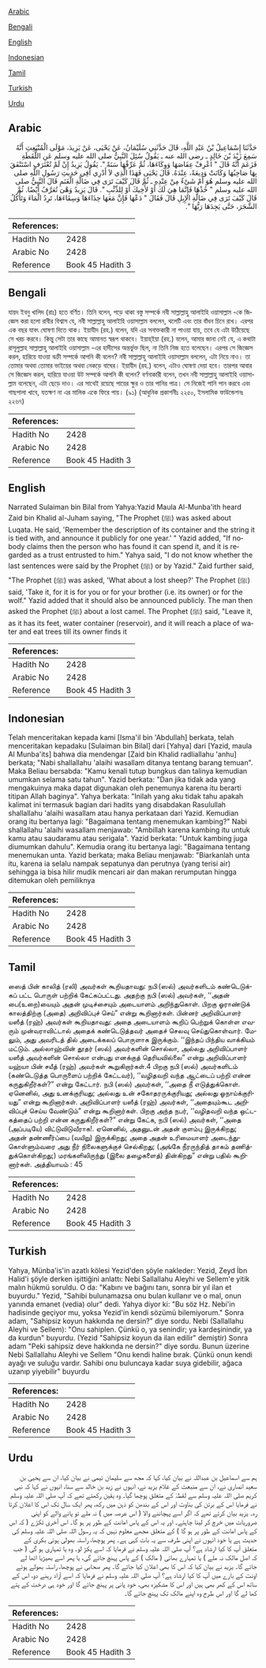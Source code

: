 [Arabic](#arabic)

[Bengali](#bengali)

[English](#english)

[Indonesian](#indonesian)

[Tamil](#tamil)

[Turkish](#turkish)

[Urdu](#urdu)

## Arabic


<div dir="rtl" lang="ar" style={{fontSize:'larger',backgroundColor:'#f8f9fa',padding:20}}>
حَدَّثَنَا إِسْمَاعِيلُ بْنُ عَبْدِ اللَّهِ، قَالَ حَدَّثَنِي سُلَيْمَانُ، عَنْ يَحْيَى، عَنْ يَزِيدَ، مَوْلَى الْمُنْبَعِثِ أَنَّهُ سَمِعَ زَيْدَ بْنَ خَالِدٍ ـ رضى الله عنه ـ يَقُولُ سُئِلَ النَّبِيُّ صلى الله عليه وسلم عَنِ اللُّقَطَةِ فَزَعَمَ أَنَّهُ قَالَ ‏"‏ اعْرِفْ عِفَاصَهَا وَوِكَاءَهَا، ثُمَّ عَرِّفْهَا سَنَةً ‏"‏‏.‏ يَقُولُ يَزِيدُ إِنْ لَمْ تُعْتَرَفِ اسْتَنْفَقَ بِهَا صَاحِبُهَا وَكَانَتْ وَدِيعَةً، عِنْدَهُ‏.‏ قَالَ يَحْيَى فَهَذَا الَّذِي لاَ أَدْرِي أَفِي حَدِيثِ رَسُولِ اللَّهِ صلى الله عليه وسلم هُوَ أَمْ شَىْءٌ مِنْ عِنْدِهِ ـ ثُمَّ قَالَ كَيْفَ تَرَى فِي ضَالَّةِ الْغَنَمِ قَالَ النَّبِيُّ صلى الله عليه وسلم ‏"‏ خُذْهَا فَإِنَّمَا هِيَ لَكَ أَوْ لأَخِيكَ أَوْ لِلذِّئْبِ ‏"‏‏.‏ قَالَ يَزِيدُ وَهْىَ تُعَرَّفُ أَيْضًا‏.‏ ثُمَّ قَالَ كَيْفَ تَرَى فِي ضَالَّةِ الإِبِلِ قَالَ فَقَالَ ‏"‏ دَعْهَا فَإِنَّ مَعَهَا حِذَاءَهَا وَسِقَاءَهَا، تَرِدُ الْمَاءَ وَتَأْكُلُ الشَّجَرَ، حَتَّى يَجِدَهَا رَبُّهَا ‏"‏‏.‏
</div>
<div style={{backgroundColor:'#f8f9fa',padding:20, marginBottom: 10}}><table> <thead> <tr> <th>References:</th> <th></th> </tr> </thead> <tbody><tr><td>Hadith No</td><td>2428</td></tr><tr><td>Arabic No</td><td>2428</td></tr><tr><td>Reference</td><td>Book 45 Hadith 3</td></tr></tbody></table></div>

## Bengali


<div dir="ltr" lang="bn" style={{fontSize:'larger',backgroundColor:'#f8f9fa',padding:20}}>
যায়দ ইবনু খালিদ (রাঃ) হতে বর্ণিত। তিনি বলেন, পড়ে থাকা বস্তু সম্পর্কে নবী সাল্লাল্লাহু আলাইহি ওয়াসাল্লাম -কে জিজ্ঞেস করা হলো রাবীর বিশ্বাস যে, নবী সাল্লাল্লাহু আলাইহি ওয়াসাল্লাম বললেন, থলেটি এবং তার বাঁধন চিনে রাখ। এরপর এক বছর যাবৎ ঘোষণা দিতে থাক। ইয়াযীদ (রহ.) বলেন, যদি এর সনাক্তকারী না পাওয়া যায়, তবে যে এটা উঠিয়েছে সে খরচ করবে। কিন্তু সেটা তার কাছে আমানত স্বরূপ থাকবে। ইয়াহ্ইয়া (রহ.) বলেন, আমার জানা নেই যে, এ কথাটা রাসূলুল্লাহ সাল্লাল্লাহু আলাইহি ওয়াসাল্লাম -এর হাদীসের অন্তর্ভুক্ত ছিল, না তিনি নিজ হতে বলেছেন। এরপর সে জিজ্ঞেস করল, হারিয়ে যাওয়া বক্রী সম্পর্কে আপনি কী বলেন? নবী সাল্লাল্লাহু আলাইহি ওয়াসাল্লাম বললেন, এটা নিয়ে নাও। তা তোমার অথবা তোমার ভাইয়ের অথবা নেকড়ে বাঘের। ইয়াযীদ (রহ.) বলেন, এটাও ঘোষণা দেয়া হবে। তারপর আবার সে জিজ্ঞেস করল, হারিয়ে যাওয়া উট সম্পর্কে আপনি কী বলেন? বর্ণনাকারী বলেন, তখন নবী সাল্লাল্লাহু আলাইহি ওয়াসাল্লাম বলেছেন, এটা ছেড়ে দাও। এর সাথেই রয়েছে পায়ের ক্ষুর ও তার পানির পাত্র। সে নিজেই পানি পান করবে এবং গাছপালা খাবে, যতক্ষণ না এর মালিক একে ফিরে পায়। (৯১) (আধুনিক প্রকাশনীঃ ২২৫০, ইসলামিক ফাউন্ডেশনঃ ২২৬৭)
</div>
<div style={{backgroundColor:'#f8f9fa',padding:20, marginBottom: 10}}><table> <thead> <tr> <th>References:</th> <th></th> </tr> </thead> <tbody><tr><td>Hadith No</td><td>2428</td></tr><tr><td>Arabic No</td><td>2428</td></tr><tr><td>Reference</td><td>Book 45 Hadith 3</td></tr></tbody></table></div>

## English


<div dir="ltr" lang="en" style={{fontSize:'larger',backgroundColor:'#f8f9fa',padding:20}}>
Narrated Sulaiman bin Bilal from Yahya:Yazid Maula Al-Munba'ith heard Zaid bin Khalid al-Juham saying, "The Prophet (ﷺ) was asked about Luqata. He said, 'Remember the description of its container and the string it is tied with, and announce it publicly for one year.' " Yazid added, "If nobody claims then the person who has found it can spend it, and it is regarded as a trust entrusted to him." Yahya said, "I do not know whether the last sentences were said by the Prophet (ﷺ) or by Yazid." Zaid further said, "The Prophet (ﷺ) was asked, 'What about a lost sheep?' The Prophet (ﷺ) said, 'Take it, for it is for you or for your brother (i.e. its owner) or for the wolf." Yazid added that it should also be announced publicly. The man then asked the Prophet (ﷺ) about a lost camel. The Prophet (ﷺ) said, "Leave it, as it has its feet, water container (reservoir), and it will reach a place of water and eat trees till its owner finds it
</div>
<div style={{backgroundColor:'#f8f9fa',padding:20, marginBottom: 10}}><table> <thead> <tr> <th>References:</th> <th></th> </tr> </thead> <tbody><tr><td>Hadith No</td><td>2428</td></tr><tr><td>Arabic No</td><td>2428</td></tr><tr><td>Reference</td><td>Book 45 Hadith 3</td></tr></tbody></table></div>

## Indonesian


<div dir="ltr" lang="id" style={{fontSize:'larger',backgroundColor:'#f8f9fa',padding:20}}>
Telah menceritakan kepada kami [Isma'il bin 'Abdullah] berkata, telah menceritakan kepadaku [Sulaiman bin Bilal] dari [Yahya] dari [Yazid, maula Al Munba'its] bahwa dia mendengar [Zaid bin Khalid radliallahu 'anhu] berkata; "Nabi shallallahu 'alaihi wasallam ditanya tentang barang temuan". Maka Beliau bersabda: "Kamu kenali tutup bungkus dan talinya kemudian umumkan selama satu tahun". Yazid berkata: "Dan jika tidak ada yang mengakuinya maka dapat digunakan oleh penemunya karena itu berarti titipan Allah baginya". Yahya berkata: "Inilah yang aku tidak tahu apakah kalimat ini termasuk bagian dari hadits yang disabdakan Rasulullah shallallahu 'alaihi wasallam atau hanya perkataan dari Yazid. Kemudian orang itu bertanya lagi: "Bagaimana tentang menemukan kambing?" Nabi shallallahu 'alaihi wasallam menjawab: "Ambillah karena kambing itu untuk kamu atau saudaramu atau serigala". Yazid berkata: "Untuk kambing juga diumumkan dahulu". Kemudia orang itu bertanya lagi: "Bagaimana tentang menemukan unta. Yazid berkata; maka Beliau menjawab: "Biarkanlah unta itu, karena ia selalu nampak sepatunya dan perutnya (yang terisi air) sehingga ia bisa hilir mudik mencari air dan makan rerumputan hingga ditemukan oleh pemiliknya
</div>
<div style={{backgroundColor:'#f8f9fa',padding:20, marginBottom: 10}}><table> <thead> <tr> <th>References:</th> <th></th> </tr> </thead> <tbody><tr><td>Hadith No</td><td>2428</td></tr><tr><td>Arabic No</td><td>2428</td></tr><tr><td>Reference</td><td>Book 45 Hadith 3</td></tr></tbody></table></div>

## Tamil


<div dir="ltr" lang="ta" style={{fontSize:'larger',backgroundColor:'#f8f9fa',padding:20}}>
ஸைத் பின் காலித் (ரலி) அவர்கள் கூறியதாவது: நபி (ஸல்) அவர்களிடம் கண்டெடுக்கப் பட்ட பொருள் பற்றிக் கேட்கப்பட்டது. அதற்கு நபி (ஸல்) அவர்கள், ‘‘அதன் பை(உறை)யையும் அதன் முடிச்சையும் அடையாளம் அறிந்துகொள். பிறகு ஓராண்டுக் காலத்திற்கு (அதை) அறிவிப்புச் செய்” என்று கூறினார்கள். பின்னர் அறிவிப்பாளர் யஸீத் (ரஹ்) அவர்கள் கூறியதாவது: அதை அடையாளம் கூறிப் பெற்றுக் கொள்ள எவரும் முன்வராவிட்டால் அதைக் கண்டெடுத்தவர் அதைச் செலவு செய்துகொள்வார். மேலும், அது அவரிடத் தில் அடைக்கலப் பொருளாக இருக்கும். ‘‘இந்தப் பிந்திய வாக்கியம் மட்டும். அல்லாஹ்வின் தூதர் (ஸல்) அவர்களின் சொல்லா, அல்லது அறிவிப்பாளர் யஸீத் அவர்களின் சொல்லா என்பது எனக்குத் தெரியவில்லை” என்று அறிவிப்பாளர் யஹ்யா பின் சயீத் (ரஹ்) அவர்கள் கூறுகிறார்கள்.4 பிறகு நபி (ஸல்) அவர்களிடம் (கண்டெடுத்த பொருளைப் பற்றிக் கேட்டவர்), ‘‘வழிதவறி வந்த ஆட்டைப் பற்றி என்ன கருதுகிறீர்கள்?” என்று கேட்டார். நபி (ஸல்) அவர்கள், ‘‘அதை நீ எடுத்துக்கொள். ஏனெனில், அது உனக்குரியது; அல்லது உன் சகோதரருக்குரியது; அல்லது ஓநாய்க்குரியது” என்று கூறினார்கள். அறிவிப்பாளர் யஸீத் (ரஹ்) அவர்கள், ‘‘அதையும்கூட அறிவிப்புச் செய்ய வேண்டும்” என்று கூறினார்கள். பிறகு அந்த நபர், ‘‘வழிதவறி வந்த ஒட்டகத்தைப் பற்றி என்ன கருதுகிறீர்கள்?” என்று கேட்க, நபி (ஸல்) அவர்கள், ‘‘அதை (அப்படியே) விட்டுவிடுவீராக!. ஏனெனில், அதனுடன் அதன் குளம்பு இருக்கிறது; அதன் தண்ணீர்ப்பை (வயிறு) இருக்கிறது; அதை அதன் உரிமையாளர் அடைந்துகொள்ளும்வரை அது நீர் நிலைகளுக்குச் செல்கிறது; (அங்கே நீரருந்தித் தாகம் தணித்துக்கொள்கிறது;) மரங்களிலிருந்து (இலை தழைகளைத்) தின்கிறது” என்று பதில் கூறினார்கள். அத்தியாயம் : 45
</div>
<div style={{backgroundColor:'#f8f9fa',padding:20, marginBottom: 10}}><table> <thead> <tr> <th>References:</th> <th></th> </tr> </thead> <tbody><tr><td>Hadith No</td><td>2428</td></tr><tr><td>Arabic No</td><td>2428</td></tr><tr><td>Reference</td><td>Book 45 Hadith 3</td></tr></tbody></table></div>

## Turkish


<div dir="ltr" lang="tr" style={{fontSize:'larger',backgroundColor:'#f8f9fa',padding:20}}>
Yahya, Münba'is'in azatlı kölesi Yezid'den şöyle nakleder: Yezid, Zeyd İbn Halid'i şöyle derken işittiğini anlattı: Nebi Sallallahu Aleyhi ve Sellem'e yitik malın hükmü soruldu. O da: "Kabını ve bağını tanı, sonra bir yıl ilan et buyurdu." Yezid, "Sahibi bulunamazsa onu bulan kullanır ve o mal, onun yanında emanet (vedia) olur" dedi. Yahya diyor ki: "Bu söz Hz. Nebi'in hadisinde geçiyor mu, yoksa Yezid'in kendi sözümü bilemiyorum." Sonra adam, "Sahipsiz koyun hakkında ne dersin?" diye sordu. Nebi (Sallallahu Aleyhi ve Sellem): "Onu sahiplen. Çünkü o, ya senindir; ya kardeşinindir, ya da kurdun" buyurdu. (Yezid "Sahipsiz koyun da ilan edilir" demiştir) Sonra adam "Peki sahipsiz deve hakkında ne dersin?" diye sordu. Bunun üzerine Nebi Sallallahu Aleyhi ve Sellem "Onu kendi haline bırak. Çünkü onun kendi ayağı ve suluğu vardır. Sahibi onu buluncaya kadar suya gidebilir, ağaca uzanıp yiyebilir" buyurdu
</div>
<div style={{backgroundColor:'#f8f9fa',padding:20, marginBottom: 10}}><table> <thead> <tr> <th>References:</th> <th></th> </tr> </thead> <tbody><tr><td>Hadith No</td><td>2428</td></tr><tr><td>Arabic No</td><td>2428</td></tr><tr><td>Reference</td><td>Book 45 Hadith 3</td></tr></tbody></table></div>

## Urdu


<div dir="rtl" lang="ur" style={{fontSize:'larger',backgroundColor:'#f8f9fa',padding:20}}>
ہم سے اسماعیل بن عبداللہ نے بیان کیا، کہا کہ مجھ سے سلیمان تیمی نے بیان کیا، ان سے یحییٰ بن سعید انصاری نے، ان سے منبعث کے غلام یزید نے، انہوں نے زید بن خالد سے سنا، انہوں نے کہا کہ نبی کریم صلی اللہ علیہ وسلم سے لقطہٰ کے متعلق پوچھا گیا۔ وہ یقین رکھتے تھے کہ آپ صلی اللہ علیہ وسلم نے فرمایا اس کے برتن کی بناوٹ اور اس کے بندھن کو ذہن میں رکھ، پھر ایک سال تک اس کا اعلان کرتا رہ۔ یزید بیان کرتے تھے کہ اگر اسے پہچاننے والا ( اس عرصہ میں ) نہ ملے تو پانے والے کو اپنی ضروریات میں خرچ کر لینا چاہئے۔ اور یہ اس کے پاس امانت کے طور پر ہو گا۔ اس آخری ٹکڑے ( کہ اس کے پاس امانت کے طور پر ہو گا ) کے متعلق مجھے معلوم نہیں کہ یہ رسول اللہ صلی اللہ علیہ وسلم کی حدیث ہے یا خود انہوں نے اپنی طرف سے یہ بات کہی ہے۔ پھر پوچھا، راستہ بھولی ہوئی بکری کے متعلق آپ کا کیا ارشاد ہے؟ آپ صلی اللہ علیہ وسلم نے فرمایا کہ اسے پکڑ لو۔ وہ یا تمہاری ہو گی ( جب کہ اصل مالک نہ ملے ) یا تمہارے بھائی ( مالک ) کے پاس پہنچ جائے گی، یا پھر اسے بھیڑیا اٹھا لے جائے گا۔ یزید نے بیان کیا کہ اس کا بھی اعلان کیا جائے گا۔ پھر صحابی نے پوچھا، راستہ بھولے ہوئے اونٹ کے بارے میں آپ کا کیا ارشاد ہے؟ آپ صلی اللہ علیہ وسلم نے فرمایا کہ اسے آزاد رہنے دو، اس کے ساتھ اس کے کھر بھی ہیں اور اس کا مشکیزہ بھی، خود پانی پر پہنچ جائے گا اور خود ہی درخت کے پتے کھا لے گا اور اس طرح وہ اپنے مالک تک پہنچ جائے گا۔
</div>
<div style={{backgroundColor:'#f8f9fa',padding:20, marginBottom: 10}}><table> <thead> <tr> <th>References:</th> <th></th> </tr> </thead> <tbody><tr><td>Hadith No</td><td>2428</td></tr><tr><td>Arabic No</td><td>2428</td></tr><tr><td>Reference</td><td>Book 45 Hadith 3</td></tr></tbody></table></div>